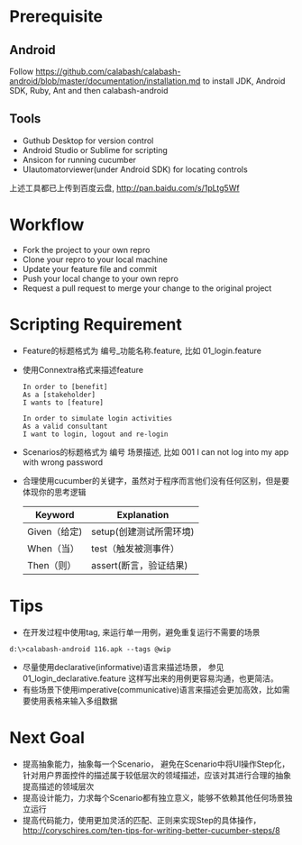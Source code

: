 # Prerequisite

## Android

Follow https://github.com/calabash/calabash-android/blob/master/documentation/installation.md to install JDK, Android SDK, Ruby, Ant and then calabash-android 

## Tools 
* Guthub Desktop for version control
* Android Studio or Sublime for scripting
* Ansicon for running cucumber
* UIautomatorviewer(under Android SDK) for locating controls 

上述工具都已上传到百度云盘, http://pan.baidu.com/s/1pLtg5Wf

# Workflow
* Fork the project to your own repro
* Clone your repro to your local machine
* Update your feature file and commit
* Push your local change to your own repro
* Request a pull request to merge your change to the original project

# Scripting Requirement
* Feature的标题格式为 编号_功能名称.feature, 比如 01_login.feature  
  
* 使用Connextra格式来描述feature 
    ```
    In order to [benefit]  
    As a [stakeholder]  
    I wants to [feature]    
    ```  
    
    ```
    In order to simulate login activities  
    As a valid consultant  
    I want to login, logout and re-login  
    ```  
      
* Scenarios的标题格式为 编号 场景描述, 比如 001 I can not log into my app with wrong password  

* 合理使用cucumber的关键字，虽然对于程序而言他们没有任何区别，但是要体现你的思考逻辑 

    |Keyword | Explanation |
    | -----|----|
    | Given（给定)| setup(创建测试所需环境) |
    | When（当）| test（触发被测事件）|
    | Then（则）| assert(断言，验证结果)|

# Tips
* 在开发过程中使用tag, 来运行单一用例，避免重复运行不需要的场景
```
d:\>calabash-android 116.apk --tags @wip
```    
* 尽量使用declarative(informative)语言来描述场景， 参见01_login_declarative.feature 这样写出来的用例更容易沟通，也更简洁。
* 有些场景下使用imperative(communicative)语言来描述会更加高效，比如需要使用表格来输入多组数据

# Next Goal
* 提高抽象能力，抽象每一个Scenario， 避免在Scenario中将UI操作Step化， 针对用户界面控件的描述属于较低层次的领域描述，应该对其进行合理的抽象提高描述的领域层次
* 提高设计能力，力求每个Scenario都有独立意义，能够不依赖其他任何场景独立运行
* 提高代码能力，使用更加灵活的匹配、正则来实现Step的具体操作，http://coryschires.com/ten-tips-for-writing-better-cucumber-steps/8